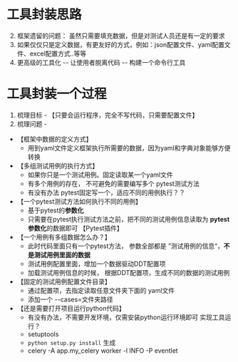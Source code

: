 # 工具封装思路
2. 框架遗留的问题： 虽然只需要填充数据，但是对测试人员还是有一定的要求 
3. 如果仅仅只是定义数据，有更友好的方式，例如：json配置文件、yaml配置文件、excel配置方式..等等
4. 更高级的工具化 -- 让使用者脱离代码 -- 构建一个命令行工具


# 工具封装一个过程
1. 梳理目标 - 【只要会运行程序，完全不写代码，只需要配置文件】
2. 梳理问题 - 
* 【框架中数据的定义方式】
  * 用到yaml文件定义框架执行所需要的数据，因为yaml和字典对象能够方便转换
* 【多组测试用例的执行方式】
  * 如果你只是一个测试用例。固定读取某一个yaml文件
  * 有多个用例的存在， 不可避免的需要编写多个 pytest测试方法
  * 有没有办法 pytest固定写一个，适应不同的用例执行？？
* 【一个pytest测试方法如何执行不同的用例】
  * 基于pytest的**参数化** 
  * 只需要在pytest执行测试方法之前，把不同的测试用例信息读取为 **pytest参数化**的数据即可 【Pytest插件】
* 【一个用例有多组数据怎么办？】
  * 此时代码里面只有一个pytest方法， 参数全部都是 ”测试用例的信息“，**不是测试用例里面的数据**
  * 测试用例配置里面，增加一个数据驱动DDT配置项
  * 加载测试用例信息的时候， 根据DDT配置项，生成不同的数据的测试用例
* 【固定的测试用例配置文件目录】
  * 通过配置项，去指定读取任意文件夹下面的 yaml文件
  * 添加一个 --cases=文件夹路径 
* 【还是需要打开项目运行python代码】
  * 有没有办法，不需要开发环境，仅需安装python运行环境即可 实现工具运行？
  * setuptools
  * `python setup.py install` 生成
  * celery -A app.my_celery worker -l INFO -P eventlet
